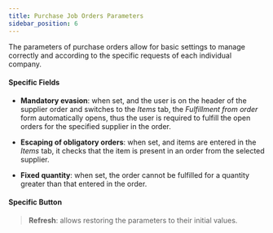 ```yaml
---
title: Purchase Job Orders Parameters
sidebar_position: 6
---
```


The parameters of purchase orders allow for basic settings to manage correctly and according to the specific requests of each individual company.

#### Specific Fields 

- **Mandatory evasion**: when set, and the user is on the header of the supplier order and switches to the *Items* tab, the *Fulfillment from order* form automatically opens, thus the user is required to fulfill the open orders for the specified supplier in the order.

- **Escaping of obligatory orders**: when set, and items are entered in the *Items* tab, it checks that the item is present in an order from the selected supplier.

- **Fixed quantity**: when set, the order cannot be fulfilled for a quantity greater than that entered in the order.


#### Specific Button 

> **Refresh**: allows restoring the parameters to their initial values.